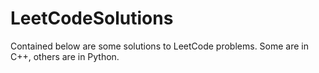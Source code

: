# LeetCodeSolutions
Contained below are some solutions to LeetCode problems. Some are in C++, others are in Python. 
